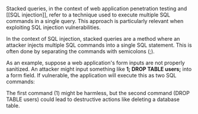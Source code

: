 Stacked queries, in the context of web application penetration testing and [[SQL injection]], refer to a technique used to execute multiple SQL commands in a single query. This approach is particularly relevant when exploiting SQL injection vulnerabilities.

In the context of SQL injection, stacked queries are a method where an attacker injects multiple SQL commands into a single SQL statement. This is often done by separating the commands with semicolons (;).

As an example, suppose a web application's form inputs are not properly sanitized. An attacker might input something like **1; DROP TABLE users;** into a form field. If vulnerable, the application will execute this as two SQL commands: 

The first command (1) might be harmless, but the second command (DROP TABLE users) could lead to destructive actions like deleting a database table.